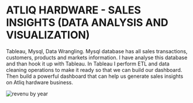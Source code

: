 # ATLIQ HARDWARE - SALES INSIGHTS (DATA ANALYSIS AND VISUALIZATION)


Tableau, Mysql, Data Wrangling.
Mysql database has all sales transactions, customers, products and markets information. I have analyse this database and than hook it up with Tableau. In Tableau I perform ETL and data cleaning operations to make it ready so that we can build our dashboard. Then build a powerful dashboard that can help us generate sales insights on Atliq hardware business.

![revenu by year](https://user-images.githubusercontent.com/48179170/127452679-818c6718-ff83-492e-9982-8235b2d97911.jpg)
